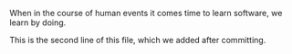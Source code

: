 When in the course of human events it comes time to learn software, we learn by doing.

This is the second line of this file, which we added after committing.